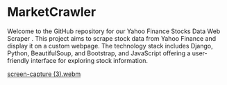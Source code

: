 # MarketCrawler

Welcome to the GitHub repository for our Yahoo Finance Stocks Data Web Scraper . 
This project aims to scrape stock data from Yahoo Finance and display it on a custom webpage.
The technology stack includes Django, Python, BeautifulSoup, and Bootstrap, and JavaScript offering a user-friendly interface for exploring stock information.


[screen-capture (3).webm](https://github.com/tushar-singh-varanasi/MarketCrawler/assets/124523496/ed4d6ae9-7f71-4bfd-be5c-eb1eaf14312b)
